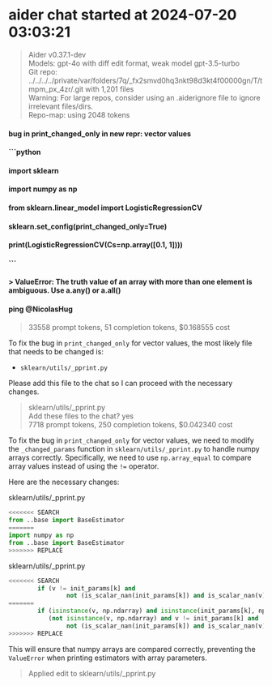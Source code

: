 
# aider chat started at 2024-07-20 03:03:21

> Aider v0.37.1-dev  
> Models: gpt-4o with diff edit format, weak model gpt-3.5-turbo  
> Git repo: ../../../../private/var/folders/7q/_fx2smvd0hq3nkt98d3kt4f00000gn/T/tmpm_px_4zr/.git with 1,201 files  
> Warning: For large repos, consider using an .aiderignore file to ignore irrelevant files/dirs.  
> Repo-map: using 2048 tokens  

#### bug in print_changed_only in new repr: vector values  
#### ```python  
#### import sklearn  
#### import numpy as np  
#### from sklearn.linear_model import LogisticRegressionCV  
#### sklearn.set_config(print_changed_only=True)  
#### print(LogisticRegressionCV(Cs=np.array([0.1, 1])))  
#### ```  
#### > ValueError: The truth value of an array with more than one element is ambiguous. Use a.any() or a.all()  
####   
#### ping @NicolasHug   
####  
> 33558 prompt tokens, 51 completion tokens, $0.168555 cost  

To fix the bug in `print_changed_only` for vector values, the most likely file that needs to be changed is:

- `sklearn/utils/_pprint.py`

Please add this file to the chat so I can proceed with the necessary changes.

> sklearn/utils/_pprint.py  
> Add these files to the chat? yes  
> 7718 prompt tokens, 250 completion tokens, $0.042340 cost  

To fix the bug in `print_changed_only` for vector values, we need to modify the `_changed_params` function in `sklearn/utils/_pprint.py` to handle numpy arrays correctly. Specifically, we need to use `np.array_equal` to compare array values instead of using the `!=` operator.

Here are the necessary changes:

sklearn/utils/_pprint.py
```python
<<<<<<< SEARCH
from ..base import BaseEstimator
=======
import numpy as np
from ..base import BaseEstimator
>>>>>>> REPLACE
```

sklearn/utils/_pprint.py
```python
<<<<<<< SEARCH
        if (v != init_params[k] and
                not (is_scalar_nan(init_params[k]) and is_scalar_nan(v))):
=======
        if (isinstance(v, np.ndarray) and isinstance(init_params[k], np.ndarray) and not np.array_equal(v, init_params[k])) or \
           (not isinstance(v, np.ndarray) and v != init_params[k] and
                not (is_scalar_nan(init_params[k]) and is_scalar_nan(v))):
>>>>>>> REPLACE
```

This will ensure that numpy arrays are compared correctly, preventing the `ValueError` when printing estimators with array parameters.

> Applied edit to sklearn/utils/_pprint.py  
